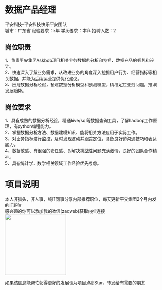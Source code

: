 # 数据产品经理
平安科技-平安科技快乐平安团队  
城市：广东省 经验要求：5年 学历要求：本科  招聘人数：2

## 岗位职责
1、负责平安集团Askbob项目相关业务数据的分析和挖掘，数据产品的规划和设计。   
2、快速深入了解业务需求，从改进业务的角度深入挖掘用户行为、经营指标等相关数据，并能为后续运营提供优化建议。   
3、应用数据分析经验，搭建数据分析模型和预测模型，精准定位业务问题，推演发展趋势。

## 岗位要求
1、具备成熟的数据分析经验，精通hive/sql等数据查询工具，了解hadoop工作原理，有python编程能力。   
2、掌握数据分析方法、数据建模知识、能将相关方法应用于实际工作。   
3、对业务指标进行监控，及时发现波动并跟踪定位，具备良好的沟通技巧和表达能力。   
4、数据敏感、有很强的责任感、对解决挑战性问题充满激情，良好的团队合作精神。   
5、具有统计学、数学相关领域工作经验优先考虑。

# 项目说明

本人非猎头，非人事，纯IT同事分享内部推荐职位，每天更新平安集团2个月内发的IT职位  
感兴趣的你可以添加我的微信(zaqweb)获取内推连接  
<img src="https://github.com/zaqweb/PA-IT-JOBS/blob/master/WechatICode.jpeg"  height="200" width="200">

如果该信息能帮忙获得更好的发展请为项目点亮Star，转发给有需要的朋友




